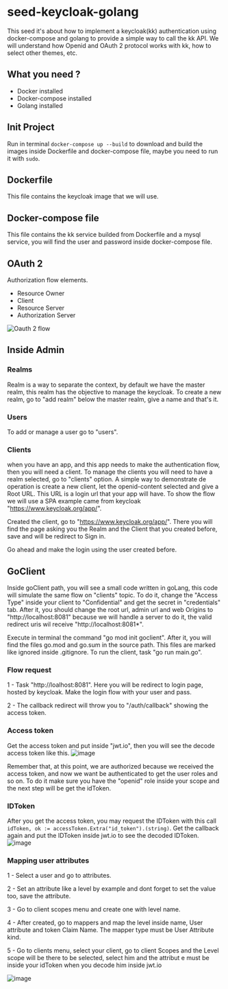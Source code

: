 # seed-keycloak-golang

This seed it's about how to implement a keycloak(kk) authentication using docker-compose and golang to provide a simple way to call the kk API. We will understand how Openid and OAuth 2 protocol works with kk, how to select other themes, etc.

## What you need ?

* Docker installed
* Docker-compose installed
* Golang installed

## Init Project

Run in terminal `docker-compose up --build` to download and build the images inside Dockerfile and docker-compose file, maybe you need to run it with `sudo`.

## Dockerfile

This file contains the keycloak image that we will use.

## Docker-compose file

This file contains the kk service builded from Dockerfile and a mysql service, you will find the user and password inside docker-compose file.

## OAuth 2

Authorization flow elements.

* Resource Owner
* Client
* Resource Server
* Authorization Server

![Oauth 2 flow](https://user-images.githubusercontent.com/2284988/137121016-de010419-f7d2-4ade-9c48-a65afbff3078.png)

## Inside Admin

### Realms

Realm is a way to separate the context, by default we have the master realm, this realm has the objective to manage the keycloak.
To create a new realm, go to "add realm" below the master realm, give a name and that's it.

### Users

To add or manage a user go to "users". 

### Clients

when you have an app, and this app needs to make the authentication flow, then you will need a client. To manage the clients you will need to have a realm selected, go to "clients" option. A simple way to demonstrate de operation is create a new client,  let the openid-content selected and give a Root URL. This URL is a login url that your app will have. To show the flow we will use a SPA example came from keycloak "https://www.keycloak.org/app/".

Created the client, go to "https://www.keycloak.org/app/". There you will find the page asking you the Realm and the Client that you created before, save and will be redirect to Sign in.

Go ahead and make the login using the user created before.

## GoClient

Inside goClient path, you will see a small code written in goLang, this code will simulate the same flow on "clients" topic. To do it, change the "Access Type" inside your client to "Confidential" and get the secret in "credentials" tab. After it, you should change the root url, admin url and web Origins to "http://localhost:8081" because we will handle a server to do it, the valid redirect uris wil receive "http://localhost:8081*".

Execute in terminal the command "go mod init goclient". After it, you will find the files go.mod and go.sum in the source path. This files are marked like ignored inside .gitignore. To run the client, task "go run main.go".

### Flow request
1 - Task "http://loalhost:8081". Here you will be redirect to login page, hosted by keycloak. Make the login flow with your user and pass.

2 - The callback redirect will throw you to "/auth/callback" showing the access token.

### Access token

Get the access token and put inside "jwt.io", then you will see the decode access token like this.
![image](https://user-images.githubusercontent.com/2284988/138468675-a34b5ea7-66be-4166-9906-f2194a75d718.png)

Remember that, at this point, we are authorized because we received the access token, and now we want be authenticated to get the user roles and so on. To do it make sure you have the  "openid" role inside your scope and the next step will be get the idToken.

### IDToken

After you get the access token, you may request the IDToken with this call ``idToken, ok := accessToken.Extra("id_token").(string)``. Get the callback again and put the IDToken inside jwt.io to see the decoded IDToken.
![image](https://user-images.githubusercontent.com/2284988/139604189-e7c69d49-db23-44c9-bc15-955cbc6e0375.png)

### Mapping user attributes

1 - Select a user and go to attributes.

2 - Set an attribute like a level by example and dont forget to set the value too, save the attribute.

3 - Go to client scopes menu and create one with level name.

4 - After created, go to mappers and map the level inside name, User attribute and token Claim Name. The mapper type must be User Attribute kind.

5 - Go to clients menu, select your client, go to client Scopes and the Level scope will be there to be selected, select him and the attribut e must be inside your idToken when you decode him inside jwt.io

![image](https://user-images.githubusercontent.com/2284988/141847933-aaf15006-29ff-471d-834d-209e851f9869.png)










